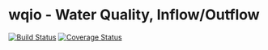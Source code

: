 # wqio - Water Quality, Inflow/Outflow
[![Build Status](https://travis-ci.org/Geosyntec/wqio.svg?branch=master)](https://travis-ci.org/Geosyntec/wqio)
[![Coverage Status](https://coveralls.io/repos/Geosyntec/wqio/badge.svg)](https://coveralls.io/r/Geosyntec/wqio)
